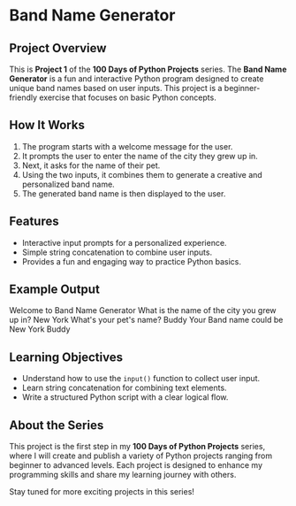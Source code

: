 # Band Name Generator

## Project Overview
This is **Project 1** of the **100 Days of Python Projects** series. The **Band Name Generator** is a fun and interactive Python program designed to create unique band names based on user inputs. This project is a beginner-friendly exercise that focuses on basic Python concepts.

## How It Works
1. The program starts with a welcome message for the user.
2. It prompts the user to enter the name of the city they grew up in.
3. Next, it asks for the name of their pet.
4. Using the two inputs, it combines them to generate a creative and personalized band name.
5. The generated band name is then displayed to the user.

## Features
- Interactive input prompts for a personalized experience.
- Simple string concatenation to combine user inputs.
- Provides a fun and engaging way to practice Python basics.

## Example Output
Welcome to Band Name Generator 
What is the name of the city you grew up in? New York 
What's your pet's name? Buddy 
Your Band name could be New York Buddy


## Learning Objectives
- Understand how to use the `input()` function to collect user input.
- Learn string concatenation for combining text elements.
- Write a structured Python script with a clear logical flow.

## About the Series
This project is the first step in my **100 Days of Python Projects** series, where I will create and publish a variety of Python projects ranging from beginner to advanced levels. Each project is designed to enhance my programming skills and share my learning journey with others.

Stay tuned for more exciting projects in this series!
